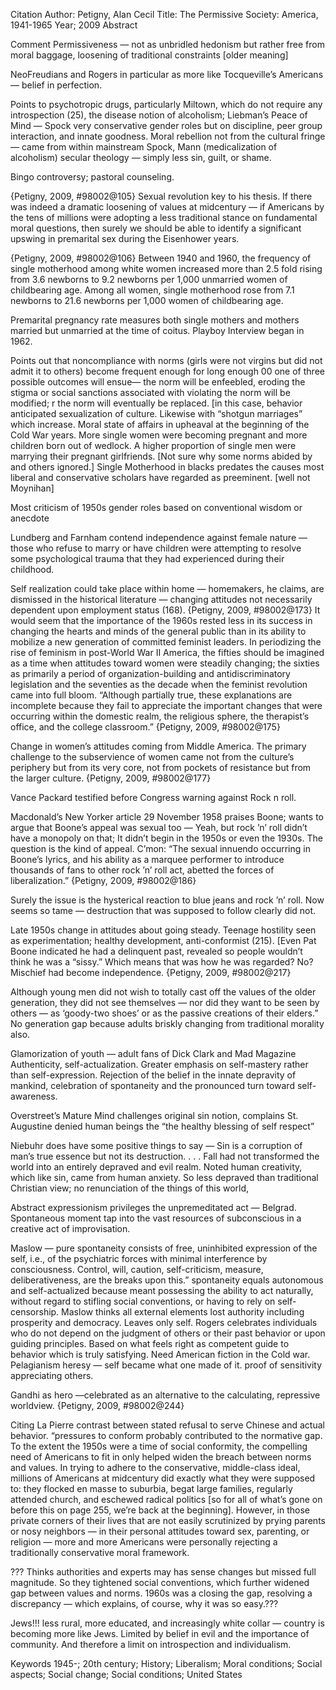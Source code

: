 Citation
Author: Petigny, Alan Cecil
Title: The Permissive Society: America, 1941-1965
Year; 2009
Abstract

Comment
Permissiveness — not as unbridled hedonism but rather free from moral baggage, loosening of traditional constraints [older meaning]

NeoFreudians and Rogers in particular as more like Tocqueville’s Americans — belief in perfection.

Points to psychotropic drugs, particularly Miltown, which do not require any introspection (25), the disease notion of alcoholism; Liebman’s Peace of Mind — Spock very conservative gender roles but on discipline, peer group interaction, and innate goodness.
Moral rebellion not from the cultural fringe — came from within mainstream Spock, Mann (medicalization of alcoholism) secular theology — simply less sin, guilt, or shame.

Bingo controversy; pastoral counseling.

{Petigny, 2009, #98002@105}   Sexual revolution key to his thesis. If there was indeed a dramatic loosening of values at midcentury — if Americans by the tens of millions were adopting a less traditional stance on fundamental moral questions, then surely we should be able to identify a significant upswing in premarital sex during the Eisenhower years.

{Petigny, 2009, #98002@106}   Between 1940 and 1960, the frequency of single motherhood among white women increased more than 2.5 fold rising from 3.6 newborns to 9.2 newborns per 1,000 unmarried women of childbearing age. Among all women, single motherhood rose from 7.1 newborns to 21.6 newborns per 1,000 women of childbearing age.

Premarital pregnancy rate measures both single mothers and mothers married but unmarried at the time of coitus.
Playboy Interview began in 1962.

Points out that noncompliance with norms (girls were not virgins but did not admit it to others) become frequent enough for long enough 00 one of three possible outcomes will ensue— the norm will be enfeebled, eroding the stigma or social sanctions associated with violating the norm will be modified; r the norm will eventually be replaced. [in this case, behavior anticipated sexualization of culture. Likewise with “shotgun marriages” which increase. Moral state of affairs in upheaval at the beginning of the Cold War years. More single women were becoming pregnant and more children born out of wedlock. A higher proportion of single men were marrying their pregnant girlfriends. [Not sure why some norms abided by and others ignored.] Single Motherhood in blacks predates the causes most liberal and conservative scholars have regarded as preeminent. [well not Moynihan]

Most criticism of 1950s gender roles based on conventional wisdom or anecdote 

Lundberg and Farnham contend independence against female nature — those who refuse to marry or have children were attempting to resolve some psychological trauma that they had experienced during their childhood.

Self realization could take place within home — homemakers, he claims, are dismissed in the historical literature — changing attitudes not necessarily dependent upon employment status (168).
{Petigny, 2009, #98002@173} It would seem that the importance of the 1960s rested less in its success in changing the hearts and minds of the general public than in its ability to mobilize a new generation of committed feminist leaders. In periodizing the rise of feminism in post-World War II America, the fifties should be imagined as a time when attitudes toward women were steadily changing; the sixties as primarily a period of organization-building and antidiscriminatory legislation and the seventies as the decade when the feminist revolution came into full bloom.
“Although partially true, these explanations are incomplete because they fail to appreciate the important changes that were occurring within the domestic realm, the religious sphere, the therapist’s office, and the college classroom.” {Petigny, 2009, #98002@175}

Change in women’s attitudes coming from Middle America. The primary challenge to the subservience of women came not from the culture’s periphery but from its very core, not from pockets of resistance but from the larger culture. {Petigny, 2009, #98002@177}

Vance Packard testified before Congress warning against Rock n roll.

Macdonald’s New Yorker article 29 November 1958 praises Boone; wants to argue that Boone’s appeal was sexual too — Yeah, but rock ’n’ roll didn’t have a monopoly on that; It didn’t begin in the 1950s or even the 1930s. The question is the kind of appeal. C’mon: “The sexual innuendo occurring in Boone’s lyrics, and his ability as a marquee performer to introduce thousands of fans to other rock ’n’ roll act, abetted the forces of liberalization.” {Petigny, 2009, #98002@186}

Surely the issue is the hysterical reaction to blue jeans and rock ’n’ roll. Now seems so tame — destruction that was supposed to follow clearly did not.

Late 1950s change in attitudes about going steady. Teenage hostility seen as experimentation; healthy development, anti-conformist (215). [Even Pat Boone indicated he had a delinquent past, revealed so people wouldn’t think he was a “sissy.” Which means that was how he was regarded? No? Mischief had become independence. {Petigny, 2009, #98002@217}

  Although young men did not wish to totally cast off the values of the older generation, they did not see themselves — nor did they want to be seen by others — as ‘goody-two shoes’ or as the passive creations of their elders.” No generation gap because adults briskly changing from traditional morality also.

Glamorization of youth — adult fans of Dick Clark and Mad Magazine
Authenticity, self-actualization. Greater emphasis on self-mastery rather than self-expression. Rejection of the belief in the innate depravity of mankind, celebration of spontaneity and the pronounced turn toward self-awareness.

Overstreet’s Mature Mind challenges original sin notion, complains St. Augustine denied human beings the “the healthy blessing of self respect”

Niebuhr does have some positive things to say — Sin is a corruption of man’s true essence but not its destruction. . . . Fall had not transformed the world into an entirely depraved and evil realm. Noted human creativity, which like sin, came from human anxiety. So less depraved than traditional Christian view; no renunciation of the things of this world,

Abstract expressionism privileges the unpremeditated act — Belgrad. Spontaneous moment tap into the vast resources of subconscious in a creative act of improvisation.

Maslow — pure spontaneity consists of free, uninhibited expression of the self, i.e., of the psychiatric forces with minimal interference by consciousness. Control, will, caution, self-criticism, measure, deliberativeness, are the breaks upon this.” spontaneity equals autonomous and self-actualized because meant possessing the ability to act naturally, without regard to stifling social conventions, or having to rely on self-censorship.
Maslow thinks all external elements lost authority including prosperity and democracy. Leaves only self. Rogers celebrates individuals who do not depend on the judgment of others or their past behavior or upon guiding principles. Based on what feels right as competent guide to behavior which is truly satisfying.
Need American fiction in the Cold war. Pelagianism heresy — self became what one made of it. proof of sensitivity appreciating others.

Gandhi as hero —celebrated as an alternative to the calculating, repressive worldview. {Petigny, 2009, #98002@244}

Citing La Pierre contrast between stated refusal to serve Chinese and actual behavior. “pressures to conform probably contributed to the normative gap. To the extent the 1950s were a time of social conformity, the compelling need of Americans to fit in only helped widen the breach between norms and values. In trying to adhere to the conservative, middle-class ideal, millions of Americans at midcentury did exactly what they were supposed to: they flocked en masse to suburbia, begat large families, regularly attended church, and eschewed radical politics [so for all of what’s gone on before this on page 255, we’re back at the beginning]. However, in those private corners of their lives that are not easily scrutinized by prying parents or nosy neighbors — in their personal attitudes toward sex, parenting, or religion — more and more Americans were personally rejecting a traditionally conservative moral framework.

??? Thinks authorities and experts may has sense changes but missed full magnitude. So they tightened social conventions, which further widened gap between values and norms. 1960s was a closing the gap, resolving a discrepancy — which explains, of course, why it was so easy.???

Jews!!! less rural, more educated, and increasingly white collar — country is becoming more like Jews. Limited by belief in evil and the importance of community. And therefore a limit on introspection and individualism.

Keywords
1945-; 20th century; History; Liberalism; Moral conditions; Social aspects; Social change; Social conditions; United States
